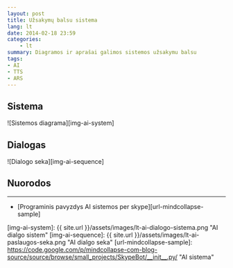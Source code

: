 ```yaml
---
layout: post 
title: Užsakymų balsu sistema
lang: lt
date: 2014-02-18 23:59
categories:
    - lt
summary: Diagramos ir aprašai galimos sistemos užsakymu balsu 
tags:
- AI
- TTS
- ARS
---
```




Sistema
---------------------

![Sistemos diagrama][img-ai-system]

Dialogas
---------------------

![Dialogo seka][img-ai-sequence]





## Nuorodos
---------------------
* [Programinis pavyzdys AI sistemos per skype][url-mindcollapse-sample]



[img-ai-system]: {{ site.url }}/assets/images/lt-ai-dialogo-sistema.png "AI dialgo sistem"
[img-ai-sequence]: {{ site.url }}/assets/images/lt-ai-paslaugos-seka.png "AI dialgo seka"
[url-mindcollapse-sample]: https://code.google.com/p/mindcollapse-com-blog-source/source/browse/small_projects/SkypeBot/__init__.py/ "AI sistema"

